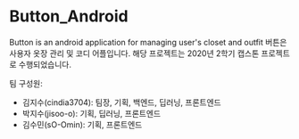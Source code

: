 # Button_Android

Button is an android application for managing user's closet and outfit
버튼은 사용자 옷장 관리 및 코디 어플입니다. 
해당 프로젝트는 2020년 2학기 캡스톤 프로젝트로 수행되었습니다.   
  
      
팀 구성원:
* 김지수(cindia3704): 팀장, 기획, 백엔드, 딥러닝, 프론트엔드
* 박지수(jisoo-o): 기획, 딥러닝, 프론트엔드
* 김수민(sO-Omin): 기획, 프론트엔드
